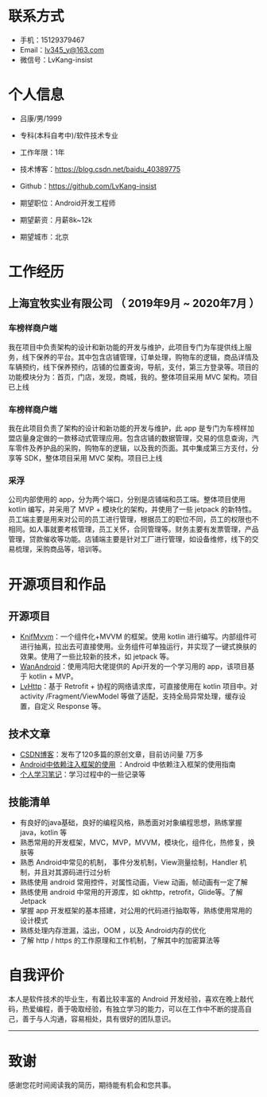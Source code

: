 # 联系方式

- 手机：15129379467
- Email：lv345_y@163.com
- 微信号：LvKang-insist
# 个人信息

 - 吕康/男/1999 
 - 专科(本科自考中)/软件技术专业 
 - 工作年限：1年
 - 技术博客：https://blog.csdn.net/baidu_40389775
 - Github：https://github.com/LvKang-insist

 - 期望职位：Android开发工程师
 - 期望薪资：月薪8k~12k
 - 期望城市：北京
# 工作经历

## 上海宜牧实业有限公司 （ 2019年9月 ~ 2020年7月 ）
### 车榜样商户端
我在项目中负责架构的设计和新功能的开发与维护，此项目专门为车提供线上服务，线下保养的平台。其中包含店铺管理，订单处理，购物车的逻辑，商品详情及车辆预约，线下保养预约，店铺的位置查询，导航，支付，第三方登录等。项目的功能模块分为：首页，门店，发现，商城，我的。整体项目采用 MVC 架构。项目已上线

### 车榜样商户端 
我在此项目负责了架构的设计和新功能的开发与维护，此 app 是专门为车榜样加盟店量身定做的一款移动式管理应用。包含店铺的数据管理，交易的信息查询，汽车零件及养护品的采购，购物车的逻辑，以及我的页面。其中集成第三方支付，分享等 SDK，整体项目采用 MVC 架构。项目已上线


### 采浮

公司内部使用的 app，分为两个端口，分别是店铺端和员工端。整体项目使用 kotlin 编写，并采用了 MVP + 模块化的架构，并使用了一些 jetpack 的新特性。
员工端主要是用来对公司的员工进行管理，根据员工的职位不同，员工的权限也不相同。如人事就要考核管理，员工关怀，合同管理等。财务主要有发票管理，产品管理，贷款催收等功能。店铺端主要是针对工厂进行管理，如设备维修，线下的交易梳理，采购商品等，培训等。
# 开源项目和作品

## 开源项目

  - [KnifMvvm](https://github.com/LvKang-insist/KnifMvvm)：一个组件化+MVVM 的框架。使用 kotlin 进行编写。内部组件可进行抽离，拉出去可直接使用。业务组件可单独运行，并实现了一键式换肤的效果。使用了一些比较新的技术，如 jetpack 等。
   - [WanAndroid](https://github.com/LvKang-insist/WanAndroid)：使用鸿阳大佬提供的 Api开发的一个学习用的 app，该项目基于 kotlin + MVP。 
  - [LvHttp](https://github.com/LvKang-insist/LvHttp)：基于 Retrofit + 协程的网络请求库，可直接使用在 kotlin 项目中。对 activity /Fragment/ViewModel 等做了适配，支持全局异常处理，缓存设置，自定义 Response 等。
## 技术文章
- [CSDN博客](http://get.jobdeer.com/706.get)：发布了120多篇的原创文章，目前访问量 7万多
- [Android中依赖注入框架的使用](https://juejin.im/post/5efdff9d6fb9a07eb7357ac9) ：Android 中依赖注入框架的使用指南
- [个人学习笔记](https://github.com/LvKang-insist/note-instance)：学习过程中的一些记录等
  
    
## 技能清单
- 有良好的java基础，良好的编程风格，熟悉面对对象编程思想，熟练掌握 java，kotlin 等
- 熟悉常用的开发框架，MVC，MVP，MVVM，模块化，组件化，热修复，换肤等
- 熟悉 Android中常见的机制， 事件分发机制，View测量绘制，Handler 机制，并且对其源码进行过分析
- 熟练使用 android 常用控件，对属性动画，View 动画，帧动画有一定了解
- 熟练使用 android 中常用的开源库，如 okhttp，retrofit，Glide等。了解 Jetpack 
- 掌握 app 开发框架的基本搭建，对公用的代码进行抽取等，熟练使用常用的设计模式
- 熟练处理内存泄漏，溢出，OOM ，以及 Android内存的优化
- 了解 http / https 的工作原理和工作机制，了解其中的加密算法等
# 自我评价
本人是软件技术的毕业生，有着比较丰富的 Android 开发经验，喜欢在晚上敲代码，热爱编程，善于吸取经验，有独立学习的能力，可以在工作中不断的提高自己，善于与人沟通，容易相处，具有很好的团队意识。

---
# 致谢
感谢您花时间阅读我的简历，期待能有机会和您共事。
      

​      